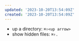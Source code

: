 ```yaml
---
updated: '2023-10-20T13:54:09Z'
created: '2023-10-20T13:54:09Z'
---
```

- up a directory: `⌘⇑<up arrow>`
- show hidden files: `⌘⇑.`